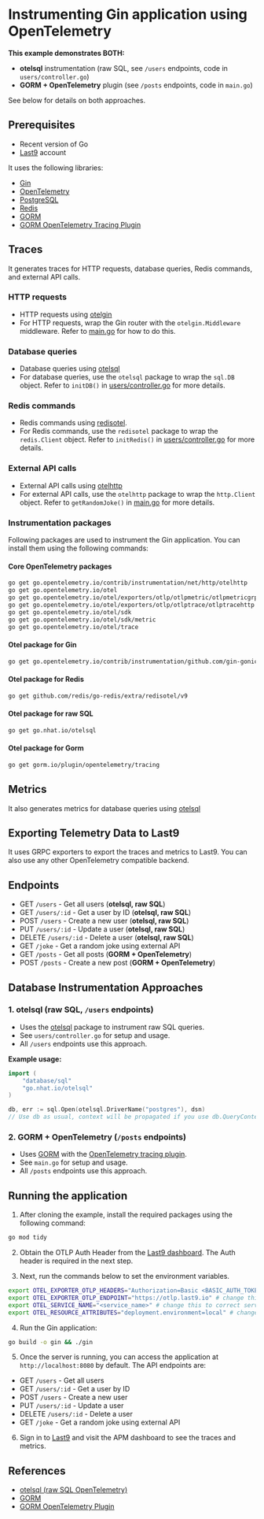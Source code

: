 # Instrumenting Gin application using OpenTelemetry

**This example demonstrates BOTH:**
- **otelsql** instrumentation (raw SQL, see `/users` endpoints, code in `users/controller.go`)
- **GORM + OpenTelemetry** plugin (see `/posts` endpoints, code in `main.go`)

See below for details on both approaches.

## Prerequisites

- Recent version of Go
- [Last9](https://app.last9.io) account

It uses the following libraries:

- [Gin](https://github.com/gin-gonic/gin)
- [OpenTelemetry](https://github.com/open-telemetry/opentelemetry-go)
- [PostgreSQL](https://github.com/lib/pq)
- [Redis](https://github.com/redis/go-redis/v9)
- [GORM](https://gorm.io/)
- [GORM OpenTelemetry Tracing Plugin](https://github.com/go-gorm/opentelemetry)

## Traces

It generates traces for HTTP requests, database queries, Redis commands, and external API calls.

### HTTP requests

- HTTP requests using [otelgin](https://github.com/open-telemetry/opentelemetry-go-contrib/tree/main/instrumentation/github.com/gin-gonic/gin/otelgin)
- For HTTP requests, wrap the Gin router with the `otelgin.Middleware` middleware. Refer to [main.go](./main.go) for how to do this.

### Database queries

- Database queries using [otelsql](https://github.com/nhatthm/otelsql)
- For database queries, use the `otelsql` package to wrap the `sql.DB` object. Refer to `initDB()` in [users/controller.go](./users/controller.go) for more details.

### Redis commands

- Redis commands using [redisotel](https://github.com/redis/redis-go-cluster/tree/main/redisotel).
- For Redis commands, use the `redisotel` package to wrap the `redis.Client` object. Refer to `initRedis()` in [users/controller.go](./users/controller.go) for more details.

### External API calls

- External API calls using [otelhttp](https://github.com/open-telemetry/opentelemetry-go-contrib/tree/main/instrumentation/net/http/otelhttp)
- For external API calls, use the `otelhttp` package to wrap the `http.Client` object. Refer to `getRandomJoke()` in [main.go](./main.go) for more details.

### Instrumentation packages

Following packages are used to instrument the Gin application. You can install them using the following commands:

#### Core OpenTelemetry packages

```bash
go get go.opentelemetry.io/contrib/instrumentation/net/http/otelhttp
go get go.opentelemetry.io/otel
go get go.opentelemetry.io/otel/exporters/otlp/otlpmetric/otlpmetricgrpc
go get go.opentelemetry.io/otel/exporters/otlp/otlptrace/otlptracehttp
go get go.opentelemetry.io/otel/sdk
go get go.opentelemetry.io/otel/sdk/metric
go get go.opentelemetry.io/otel/trace
```

#### Otel package for Gin

```bash
go get go.opentelemetry.io/contrib/instrumentation/github.com/gin-gonic/gin/otelgin
```

#### Otel package for Redis

```bash
go get github.com/redis/go-redis/extra/redisotel/v9
```

#### Otel package for raw SQL

```bash
go get go.nhat.io/otelsql
```

#### Otel package for Gorm

```bash
go get gorm.io/plugin/opentelemetry/tracing
```

## Metrics

It also generates metrics for database queries using [otelsql](https://github.com/nhatthm/otelsql)

## Exporting Telemetry Data to Last9

It uses GRPC exporters to export the traces and metrics to Last9. You can also use any other OpenTelemetry compatible backend.

## Endpoints

- GET `/users` - Get all users (**otelsql, raw SQL**)
- GET `/users/:id` - Get a user by ID (**otelsql, raw SQL**)
- POST `/users` - Create a new user (**otelsql, raw SQL**)
- PUT `/users/:id` - Update a user (**otelsql, raw SQL**)
- DELETE `/users/:id` - Delete a user (**otelsql, raw SQL**)
- GET `/joke` - Get a random joke using external API
- GET `/posts` - Get all posts (**GORM + OpenTelemetry**)
- POST `/posts` - Create a new post (**GORM + OpenTelemetry**)

## Database Instrumentation Approaches

### 1. otelsql (raw SQL, `/users` endpoints)
- Uses the [otelsql](https://github.com/nhatthm/otelsql) package to instrument raw SQL queries.
- See `users/controller.go` for setup and usage.
- All `/users` endpoints use this approach.

**Example usage:**
```go
import (
    "database/sql"
    "go.nhat.io/otelsql"
)

db, err := sql.Open(otelsql.DriverName("postgres"), dsn)
// Use db as usual, context will be propagated if you use db.QueryContext, db.ExecContext, etc.
```

### 2. GORM + OpenTelemetry (`/posts` endpoints)
- Uses [GORM](https://gorm.io/) with the [OpenTelemetry tracing plugin](https://github.com/go-gorm/opentelemetry).
- See `main.go` for setup and usage.
- All `/posts` endpoints use this approach.

## Running the application

1. After cloning the example, install the required packages using the following
   command:

```bash
go mod tidy
```

2. Obtain the OTLP Auth Header from the [Last9 dashboard](https://app.last9.io).
   The Auth header is required in the next step.

3. Next, run the commands below to set the environment variables.

```bash
export OTEL_EXPORTER_OTLP_HEADERS="Authorization=Basic <BASIC_AUTH_TOKEN>" # change this to your Last9 otel authorization header
export OTEL_EXPORTER_OTLP_ENDPOINT="https://otlp.last9.io" # change this to your Last9 Otel endpoint
export OTEL_SERVICE_NAME="<service_name>" # change this to correct service name
export OTEL_RESOURCE_ATTRIBUTES="deployment.environment=local" # change this to correct deployment environment
```

4. Run the Gin application:

```bash
go build -o gin && ./gin
```

5. Once the server is running, you can access the application at
   `http://localhost:8080` by default. The API endpoints are:

- GET `/users` - Get all users
- GET `/users/:id` - Get a user by ID
- POST `/users` - Create a new user
- PUT `/users/:id` - Update a user
- DELETE `/users/:id` - Delete a user
- GET    `/joke` - Get a random joke using external API

6. Sign in to [Last9](https://app.last9.io) and visit the APM dashboard to see the traces and metrics.

## References

- [otelsql (raw SQL OpenTelemetry)](https://github.com/nhatthm/otelsql)
- [GORM](https://gorm.io/)
- [GORM OpenTelemetry Plugin](https://github.com/go-gorm/opentelemetry)